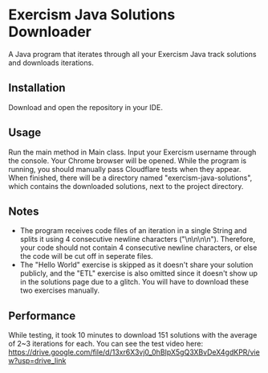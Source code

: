 # Exercism Java Solutions Downloader

A Java program that iterates through all your Exercism Java track solutions and downloads iterations.

## Installation

Download and open the repository in your IDE.

## Usage

Run the main method in Main class. Input your Exercism username through the console. Your Chrome browser will be opened. While the program is running, you should manually pass Cloudflare tests when they appear. When finished, there will be a directory named "exercism-java-solutions", which contains the downloaded solutions, next to the project directory.

## Notes

- The program receives code files of an iteration in a single String and splits it using 4 consecutive newline characters ("\n\n\n\n"). Therefore, your code should not contain 4 consecutive newline characters, or else the code will be cut off in seperate files.
- The "Hello World" exercise is skipped as it doesn't share your solution publicly, and the "ETL" exercise is also omitted since it doesn't show up in the solutions page due to a glitch. You will have to download these two exercises manually.

## Performance

While testing, it took 10 minutes to download 151 solutions with the average of 2~3 iterations for each. You can see the test video here: https://drive.google.com/file/d/13xr6X3vj0_0hBIpX5gQ3XBvDeX4gdKPR/view?usp=drive_link
